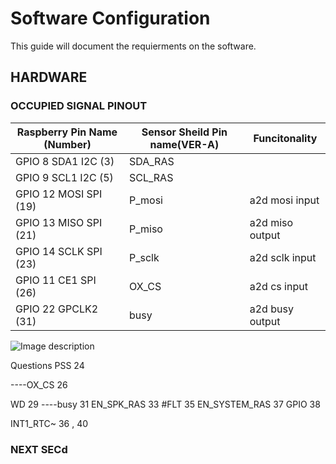 # Software Configuration

This guide will document the requierments on the software.

## HARDWARE 


### OCCUPIED SIGNAL PINOUT

| Raspberry Pin Name (Number) | Sensor Sheild Pin name(VER-A)  | Funcitonality  |
| --------------------------- | ------------------------------ | -------------- |
| GPIO 8 SDA1 I2C (3)         | SDA_RAS||
| GPIO 9 SCL1 I2C (5) 		  |	SCL_RAS||
| GPIO 12 MOSI SPI (19) | P_mosi |a2d mosi input|
| GPIO 13 MISO SPI (21) | P_miso |a2d miso output|
| GPIO 14 SCLK SPI (23) | P_sclk |a2d sclk input| 
| GPIO  11 CE1 SPI (26) | OX_CS | a2d cs input|	
| GPIO 22 GPCLK2 (31) | busy | a2d busy output|

![Image description]("rasp-3b+-pinout.png")


Questions 
PSS 24 


----OX_CS 26

WD 29
----busy 31
EN_SPK_RAS 33
#FLT 35
EN_SYSTEM_RAS 37
GPIO 38

INT1_RTC~ 36 , 40
### NEXT SECd


